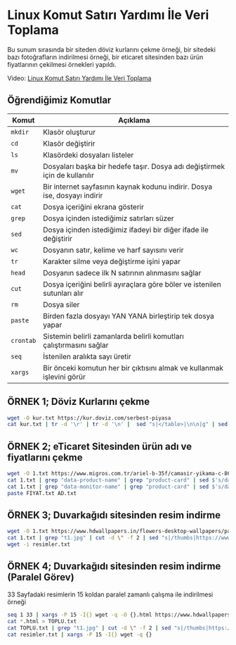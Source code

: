 # Linux Komut Satırı Yardımı İle Veri Toplama
Bu sunum sırasında bir siteden döviz kurlarını çekme örneği, bir sitedeki bazı fotoğrafların indirilmesi örneği, bir eticaret sitesinden bazı ürün fiyatlarının çekilmesi örnekleri yapıldı.

Video: [Linux Komut Satırı Yardımı İle Veri Toplama](https://www.youtube.com/watch?v=Y6YPNln3E70)

## Öğrendiğimiz Komutlar

Komut | Açıklama
---|---
`mkdir` | Klasör oluşturur
`cd` | Klasör değiştirir
`ls` | Klasördeki dosyaları listeler
`mv` | Dosyaları başka bir hedefe taşır. Dosya adı değiştirmek için de kullanılır
`wget` | Bir internet sayfasının kaynak kodunu indirir. Dosya ise, dosyayı indirir
`cat` | Dosya içeriğini ekrana gösterir
`grep` | Dosya içinden istediğimiz satırları süzer
`sed` | Dosya içinden istediğimiz ifadeyi bir diğer ifade ile değiştirir
`wc` | Dosyanın satır, kelime ve harf sayısını verir
`tr` | Karakter silme veya değiştirme işini yapar
`head` | Dosyanın sadece ilk N satırının alınmasını sağlar
`cut` | Dosya içeriğini belirli ayıraçlara göre böler ve istenilen sutunları alır
`rm` | Dosya siler
`paste` | Birden fazla dosyayı YAN YANA birleştirip tek dosya yapar
`crontab` | Sistemin belirli zamanlarda belirli komutları çalıştırmasını sağlar
`seq` | İstenilen aralıkta sayı üretir
`xargs` | Bir önceki komutun her bir çıktısını almak ve kullanmak işlevini görür


## ÖRNEK 1; Döviz Kurlarını çekme
```bash
wget -O kur.txt https://kur.doviz.com/serbest-piyasa
cat kur.txt | tr -d '\r' | tr -d '\n' |  sed "s|</table>|\n\n|g" | sed "s/<tr/\n\n<tr/g" | grep "time" | sed -e 's/<[^>]*>/\t/g' | tr -s ' ' | cut -f 6,9,11,19 | tr '\t' ';' > kurlar.txt
```

## ÖRNEK 2; eTicaret Sitesinden ürün adı ve fiyatlarını çekme
```bash
wget -O 1.txt https://www.migros.com.tr/ariel-b-35f/camasir-yikama-c-86
cat 1.txt | grep "data-product-name" | grep "product-card" | sed $'s/data-product-name/\\\nXXX/g'  | grep "XXX" | cut -d \" -f 2 > AD.txt
cat 1.txt | grep "data-monitor-name" | grep "product-card" | sed $'s/data-monitor-price/\\\nXXX/g' | grep "XXX" | cut -d \" -f 2 > FIYAT.txt
paste FIYAT.txt AD.txt
```

## ÖRNEK 3; Duvarkağıdı sitesinden resim indirme
```bash
wget -O 1.txt https://www.hdwallpapers.in/flowers-desktop-wallpapers/page/1
cat 1.txt | grep "t1.jpg" | cut -d \" -f 2 | sed "s|/thumbs|https://www.hdwallpapers.in/thumbs|g" | sed "s/t1.jpg/t2.jpg/g" > resimler.txt
wget -i resimler.txt
```

## ÖRNEK 4; Duvarkağıdı sitesinden resim indirme (Paralel Görev)
33 Sayfadaki resimlerin 15 koldan paralel zamanlı çalışma ile indirilmesi örneği
```bash
seq 1 33 | xargs -P 15 -I{} wget -q -O {}.html https://www.hdwallpapers.in/flowers-desktop-wallpapers/page/{}
cat *.html > TOPLU.txt
cat TOPLU.txt | grep "t1.jpg" | cut -d \" -f 2 | sed "s|/thumbs|https://www.hdwallpapers.in/thumbs|g" | sed "s/t1.jpg/t2.jpg/g" > resimler.txt
cat resimler.txt | xargs -P 15 -I{} wget -q {}
```
